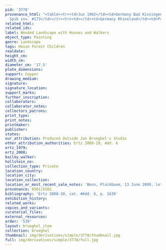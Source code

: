 ```yaml
---
pid: '3778'
provenance_html: "<table><tr><td>Jun 1962</td><td>Germany Bad Kissingen</td><td>Leo
  Spik inv. #173</td></tr><tr><td></td><td>Germany Rhineland</td><td>Private Collection</td></tr></table>"
related_html: 
related_ids: 
label: Wooded Landscape with Houses and Walkers
object_type: Painting
genre: Landscape
tags: House Forest Children
realdate: 
height_cm: 
width_cm: 
diameter_cm: '17.5'
plate_dimensions: 
support: Copper
drawing_medium: 
signature: 
signature_location: 
support_marks: 
further_inscription: 
collaborators: 
collaborator_notes: 
collectors_patrons: 
print_type: 
print_notes: 
printmaker: 
publisher: 
states: 
our_attribution: Produced Outside Jan Brueghel's Studio
other_attribution_authorities: Ertz 2008-10, Add. 6
ertz_1979: 
ertz_2008: 
bailey_walker: 
hollstein_no: 
collection_type: Private
location_country: 
location_city: 
location_collection: 
location_or_most_recent_sale_notes: 'Bonn, Plückbaum, 13 June 2009, lot #1441'
provenance: 6501|6502
bibliography: 'Ertz 2008-10, cat. #Add. 6, p. 1630'
exhibition_history: 
related_works: 
copies_and_variants: 
curatorial_files: 
external_resources: 
order: '539'
layout: brueghel_item
collection: brueghel
thumbnail: img/derivatives/simple/3778/thumbnail.jpg
full: img/derivatives/simple/3778/full.jpg
---
```

